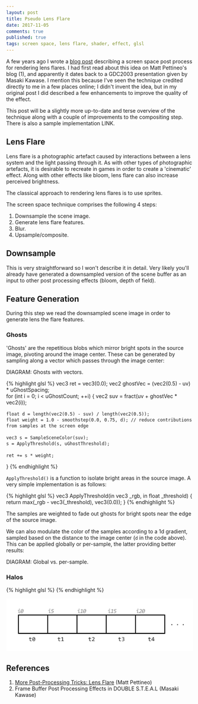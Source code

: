 ```yaml
---
layout: post
title: Pseudo Lens Flare
date: 2017-11-05
comments: true
published: true
tags: screen space, lens flare, shader, effect, glsl
---
```


A few years ago I wrote a [blog post](http://john-chapman-graphics.blogspot.fr/2013/02/pseudo-lens-flare.html) describing a screen space post process for rendering lens flares. I had first read about this idea on Matt Pettineo's blog (1), and apparently it dates back to a GDC2003 presentation given by Masaki Kawase. I mention this because I've seen the technique credited directly to me in a few places online; I didn't invent the idea, but in my original post I did described a few enhancements to improve the quality of the effect. 

This post will be a slightly more up-to-date and terse overview of the technique along with a couple of improvements to the compositing step. There is also a sample implementation LINK.

## Lens Flare ##

Lens flare is a photographic artefact caused by interactions between a lens system and the light passing through it. As with other types of photographic artefacts, it is desirable to recreate in games in order to create a 'cinematic' effect. Along with other effects like bloom, lens flare can also increase perceived brightness.

The classical approach to rendering lens flares is to use sprites.

The screen space technique comprises the following 4 steps:

1. Downsample the scene image.
2. Generate lens flare features.
3. Blur.
4. Upsample/composite.

## Downsample ##

This is very straightforward so I won't describe it in detail. Very likely you'll already have generated a downsampled version of the scene buffer as an input to other post processing effects (bloom, depth of field).

## Feature Generation ##

During this step we read the downsampled scene image in order to generate lens the flare features.

### Ghosts ###

'Ghosts' are the repetitious blobs which mirror bright spots in the source image, pivoting around the image center. These can be generated by sampling along a vector which passes through the image center:

DIAGRAM: Ghosts with vectors.

{% highlight glsl %}
vec3 ret = vec3(0.0);
vec2 ghostVec = (vec2(0.5) - uv) * uGhostSpacing;	
for (int i = 0; i < uGhostCount; ++i) {
	vec2 suv = fract(uv + ghostVec * vec2(i));
	
	float d = length(vec2(0.5) - suv) / length(vec2(0.5));
	float weight = 1.0 - smoothstep(0.0, 0.75, d); // reduce contributions from samples at the screen edge
	
	vec3 s = SampleSceneColor(suv);
	s = ApplyThreshold(s, uGhostThreshold);
	
	ret += s * weight;
}
{% endhighlight %}

`ApplyThreshold()` is a function to isolate bright areas in the source image. A very simple implementation is as follows:

{% highlight glsl %}
vec3 ApplyThreshold(in vec3 _rgb, in float _threshold)
{
	return max(_rgb - vec3(_threshold), vec3(0.0));
}
{% endhighlight %}

The samples are weighted to fade out ghosts for bright spots near the edge of the source image. 

We can also modulate the color of the samples according to a 1d gradient, sampled based on the distance to the image center (`d` in the code above). This can be applied globally or per-sample, the latter providing better results:

DIAGRAM: Global vs. per-sample.

### Halos ###

{% highlight glsl %}
{% endhighlight %}

![Thread-wise list partitioning](/images/list_threadwise.png)

## References ##

1. [More Post-Processing Tricks: Lens Flare](https://mynameismjp.wordpress.com/2009/12/15/more-post-processing-tricks-lens-flare/) (Matt Pettineo)
2. Frame Buffer Post Processing Effects in DOUBLE S.T.E.A.L (Masaki Kawase)